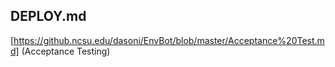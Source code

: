 ## DEPLOY.md

 [https://github.ncsu.edu/dasoni/EnvBot/blob/master/Acceptance%20Test.md] (Acceptance Testing)
